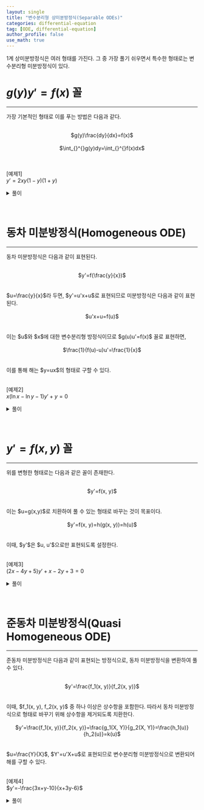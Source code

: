 ```yaml
---
layout: single
title: "변수분리형 상미분방정식(Separable ODEs)"
categories: differential-equation
tag: [ODE, differential-equation]
author_profile: false
use_math: true
---
```

1계 상미분방정식은 여러 형태를 가진다. 그 중 가장 풀기 쉬우면서 특수한 형태로는 변수분리형 미분방정식이 있다.<br>

# $g(y)y'=f(x)$ 꼴
------------------ 
가장 기본적인 형태로 이를 푸는 방법은 다음과 같다.
<br><br>
<center>$g(y)\frac{dy}{dx}=f(x)$</center>
<br>
<center>$\int_{}^{}g(y)dy=\int_{}^{}f(x)dx$</center>
<br><br>

[예제1]<br>
$y'=2xy(1-y)(1+y)$

<details>
<summary>풀이</summary>
$$\frac{1}{y(1-y)(1+y)}dy=2xdx$$<br>
$$\int_{}^{} \left(\frac{2}{y}-\frac{-1}{1-y}-\frac{1}{1+y}\right)dy=2x^2+C$$<br>
$$\frac{y^2}{1-y^2}=Ce^{2x^2}$$<br>
$$\therefore y=\pm\sqrt{\frac{Ce^{2x^2}}{1+Ce^{2x^2}}}$$<br>
</details>
<br><br>

# 동차 미분방정식(Homogeneous ODE)
------------------
동차 미분방정식은 다음과 같이 표현된다.
<br><br>
<center>$y'=f(\frac{y}{x})$</center>
<br><br>
$u=\frac{y}{x}$라 두면, $y'=u'x+u$로 표현되므로 미분방정식은 다음과 같이 표현된다.
<br><br>
<center>$u'x+u=f(u)$</center>
<br><br>
이는 $u$와 $x$에 대한 변수분리형 방정식이므로 $g(u)u'=f(x)$ 꼴로 표현하면,
<br><br>
<center>$\frac{1}{f(u)-u}u'=\frac{1}{x}$</center>
<br><br>
이를 통해 해는 $y=ux$의 형태로 구할 수 있다.
<br><br>

[예제2]<br>
$x(\ln x-\ln y-1)y'+y=0$
<details>
<summary>풀이</summary>
$$u=\frac{y}{x}, y'=u'x+u$$
<br>
<center>이를 미분방정식에 대입하면</center>
<br>
$$\left(\ln \frac{1}{u} -1\right)(u'x+u)+u=0$$<br>
$$-\left(\frac{1}{u}+\frac{1}{u\ln u}\right)du=\frac{1}{x}dx$$<br>
$$-\int_{}^{}\left(\frac{1}{u}+\frac{1}{u\ln u}\right)du=\int_{}^{}\frac{1}{x}dx$$<br>
$$-\ln |u|-\ln |\ln u|=\ln |x|+C$$<br>
$$\ln x|u \ln u|=1$$<br>
$$x\vert \frac{y}{x}\ln \frac{y}{x} \vert=e$$<br>
$$\therefore y\ln \frac{y}{x}=e$$<br>

</details>
<br><br>


# $y'=f(x, y)$ 꼴
------------------
위를 변형한 형태로는 다음과 같은 꼴이 존재한다.
<br><br>
<center>$y'=f(x, y)$</center>
<br><br>
이는 $u=g(x,y)$로 치환하여 풀 수 있는 형태로 바꾸는 것이 목표이다.
<br><br>
<center>$y'=f(x, y)=h(g(x, y))=h(u)$</center>
<br><br>
이때, $y'$은 $u, u'$으로만 표현되도록 설정한다.
<br><br>



[예제3]<br>
$(2x-4y+5)y'+x-2y+3=0$
<details>
<summary>풀이</summary>
$$u=x-2y, u'=1-2y'$$
<br>
<center>이를 미분방정식에 대입하면</center>
<br>
$$(2y+5)\left(\ \frac{1-u'}{2}\right)+u+3=0$$<br>
$$\frac{2u+5}{4u+11}du=dx$$<br>
$$\int_{}{}\left(\frac{1}{2}-\frac{1}{8u+22}\right)du=\int_{}{}dx$$<br>
$$\frac{1}{2}u-\frac{1}{8}\ln|8u+22|=x+C$$<br>
$$4x+8y+\ln|4x-8y+11|=C$$<br>

</details>
<br><br>

# 준동차 미분방정식(Quasi Homogeneous ODE)
------------------
준동차 미분방정식은 다음과 같이 표현되는 방정식으로, 동차 미분방정식을 변환하여 풀 수 있다.
<br><br>
<center>$y'=\frac{f_1(x, y)}{f_2(x, y)}$</center>
<br><br>
이때, $f_1(x, y), f_2(x, y)$ 중 하나 이상은 상수항을 포함한다. 
따라서 동차 미분방정식으로 형태로 바꾸기 위해 상수항을 제거되도록 치환한다.
<br><br>
<center>$y'=\frac{f_1(x, y)}{f_2(x, y)}=\frac{g_1(X, Y)}{g_2(X, Y)}=\frac{h_1(u)}{h_2(u)}=k(u)$</center>
<br><br>
$u=\frac{Y}{X}$, $Y'=u'X+u$로 표현되므로 변수분리형 미분방정식으로 변환되어 해를 구할 수 있다.
<br><br>


[예제4]<br>
$y'=-\frac{3x+y-10}{x+3y-6}$<br>
<details>
<summary>풀이</summary>
<br>
<center>다음 연립방정식을 풀어 상수항이 제거되도록 치환하는 $X, Y$를 구한다.</center>
<br>
$$ \begin{cases}3x+y-10=0\\x+3y-6=0\end{cases} , \begin{cases}y-1=Y\\x-3=X\end{cases}$$<br>
$$ u=\frac{Y}{X}, Y'=u'X+u, y'=Y'$$<br>
<br>
<center>이를 미분방정식에 대입하면</center>
<br>
$$ u'X+u=-\frac{3+u}{1+3u}$$<br>
$$ \frac{6u+2}{3u^2+2u+3}du=-\frac{2}{X}dX$$<br>
$$ \ln |3u^2+2u+3|=-2\ln |X|+C$$<br>
$$ X^2(3u^2+2u+3)=C$$<br>
$$ 3Y^2+2XY+3X^2=C$$<br>
$$ 3(x+y-4)^2-4(x-3)(y-1)=C$$<br>
</details>
<br><br>